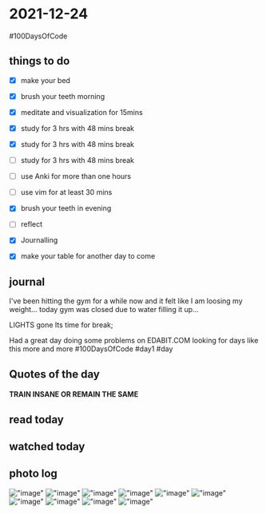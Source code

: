 # 2021-12-24
#100DaysOfCode
## things to do 

- [x] make your bed
- [x] brush your teeth morning
- [x] meditate and visualization for 15mins


- [x] study for 3 hrs with 48 mins break
- [x] study for 3 hrs with 48 mins break
- [ ] study for 3 hrs with 48 mins break


- [ ] use Anki for more than one hours 
- [ ] use vim for at least 30 mins 


- [x] brush your teeth in evening
- [ ] reflect
- [x] Journalling
- [x] make your table for another day to come 

## journal 
I've been hitting the gym for a while now and it felt like I am loosing my weight...
today gym was closed due to water filling it up...

LIGHTS gone Its time for break;

Had a great day doing some problems on EDABIT.COM looking for days like this more and more #100DaysOfCode #day1 #day

## Quotes of the day  
#### TRAIN INSANE OR REMAIN THE SAME
## read today 

## watched today 

## photo log



!["image"](./media/Screenshot-from-2021-12-24-08-26-42.png)
!["image"](./media/Screenshot-from-2021-12-24-08-35-50.png)
!["image"](./media/Screenshot-from-2021-12-24-09-20-28.png)
!["image"](./media/Screenshot-from-2021-12-24-11-09-40.png)
!["image"](./media/Screenshot-from-2021-12-24-11-38-46.png)
!["image"](./media/Screenshot-from-2021-12-24-13-40-42.png)
!["image"](./media/Screenshot-from-2021-12-24-19-24-31.png)
!["image"](./media/Screenshot-from-2021-12-24-19-25-02.png)
!["image"](./media/Screenshot-from-2021-12-24-19-28-40.png)
!["image"](./media/Screenshot-from-2021-12-24-19-30-40.png)

